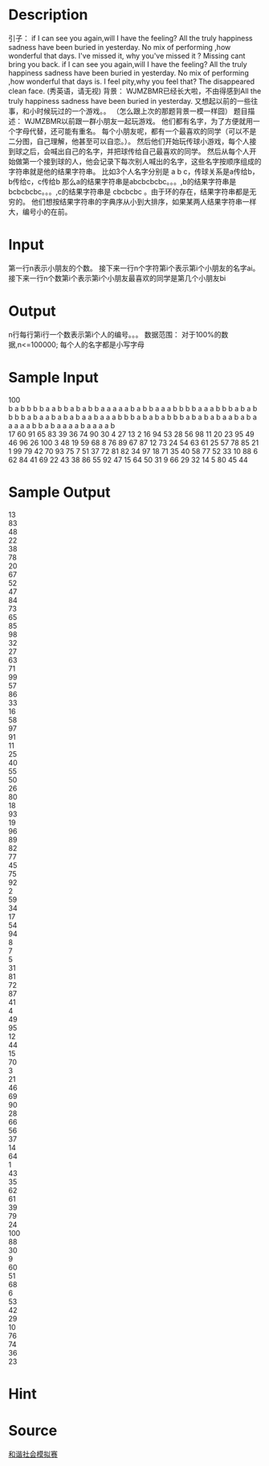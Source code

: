 
# Description

<div class="content"><p>引子：     if I can see you again,will I have the feeling?       All the truly happiness sadness have been buried in yesterday.       No mix of performing ,how wonderful that days.       I&#39;ve missed it, why you&#39;ve missed it ? Missing cant bring you back.      if I can see you again,will I have the feeling?       All the truly happiness sadness have been buried in yesterday.       No mix of performing ,how wonderful that days is.       I feel pity,why you feel that? The disappeared clean face.          (秀英语，请无视) 背景： WJMZBMR已经长大啦，不由得感到All the truly happiness sadness have been buried in yesterday. 又想起以前的一些往事，和小时候玩过的一个游戏。。 （怎么跟上次的那题背景一模一样囧） 题目描述： WJMZBMR以前跟一群小朋友一起玩游戏。 他们都有名字，为了方便就用一个字母代替，还可能有重名。 每个小朋友呢，都有一个最喜欢的同学（可以不是二分图，自己理解，他甚至可以自恋。）。 然后他们开始玩传球小游戏，每个人接到球之后，会喊出自己的名字，并把球传给自己最喜欢的同学。 然后从每个人开始做第一个接到球的人，他会记录下每次别人喊出的名字，这些名字按顺序组成的字符串就是他的结果字符串。 比如3个人名字分别是 a b c，传球关系是a传给b，b传给c，c传给b 那么a的结果字符串是abcbcbcbc。。。,b的结果字符串是bcbcbcbc。。。,c的结果字符串是 cbcbcbc 。由于环的存在，结果字符串都是无穷的。 他们想按结果字符串的字典序从小到大排序，如果某两人结果字符串一样大，编号小的在前。</p></div>

# Input

<div class="content"><p>第一行n表示小朋友的个数。 接下来一行n个字符第i个表示第i个小朋友的名字ai。 接下来一行n个数第i个表示第i个小朋友最喜欢的同学是第几个小朋友bi</p></div>

# Output

<div class="content"><p>n行每行第i行一个数表示第i个人的编号。。。 数据范围： 对于100%的数据,n&lt;=100000; 每个人的名字都是小写字母</p></div>

# Sample Input

<div class="content"><span class="sampledata">100<br/>
b a b b b b a a b b a b a b b a a a a a b a b b a a a b b b b a a a b b b a b a b b b b a b a a b a b a b a a b a a a b b b a b a b a b b b a b a b a b a a b a b a a a a a b b a b a a a a b a a a a b <br/>
17 60 91 65 83 39 36 74 90 30 4 27 13 2 16 94 53 28 56 98 11 20 23 95 49 46 96 26 100 3 48 19 59 68 8 76 89 67 87 12 73 24 54 63 61 25 57 78 85 21 1 99 79 42 70 93 75 7 51 37 72 81 82 34 97 18 71 35 40 58 77 52 33 10 88 6 62 84 41 69 22 43 38 86 55 92 47 15 64 50 31 9 66 29 32 14 5 80 45 44 <br/>
</span></div>

# Sample Output

<div class="content"><span class="sampledata">13<br/>
83<br/>
48<br/>
22<br/>
38<br/>
78<br/>
20<br/>
67<br/>
52<br/>
47<br/>
84<br/>
73<br/>
65<br/>
85<br/>
98<br/>
32<br/>
27<br/>
63<br/>
71<br/>
99<br/>
57<br/>
86<br/>
33<br/>
16<br/>
58<br/>
97<br/>
91<br/>
11<br/>
25<br/>
40<br/>
55<br/>
50<br/>
26<br/>
80<br/>
18<br/>
93<br/>
19<br/>
96<br/>
89<br/>
82<br/>
77<br/>
45<br/>
75<br/>
92<br/>
2<br/>
59<br/>
34<br/>
17<br/>
54<br/>
94<br/>
8<br/>
7<br/>
5<br/>
31<br/>
81<br/>
72<br/>
87<br/>
41<br/>
4<br/>
49<br/>
95<br/>
12<br/>
44<br/>
15<br/>
70<br/>
3<br/>
21<br/>
46<br/>
69<br/>
90<br/>
28<br/>
66<br/>
56<br/>
37<br/>
14<br/>
64<br/>
1<br/>
43<br/>
35<br/>
62<br/>
61<br/>
39<br/>
79<br/>
24<br/>
100<br/>
88<br/>
30<br/>
9<br/>
60<br/>
51<br/>
68<br/>
6<br/>
53<br/>
42<br/>
29<br/>
10<br/>
76<br/>
74<br/>
36<br/>
23<br/>
</span></div>

# Hint

<div class="content"><p></p></div>

# Source

<div class="content"><p><a href="problemset.php?search=和谐社会模拟赛">和谐社会模拟赛</a></p></div>


